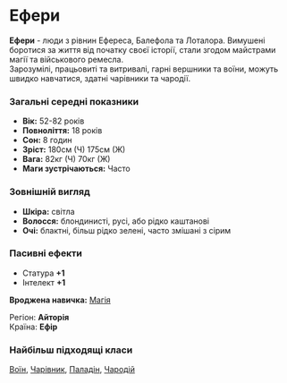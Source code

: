 #  Ефери

**Ефери** - люди з рівнин Ефереса, Балефола та Лоталора. Вимушені боротися за життя від початку своєї історії, стали згодом майстрами магії та військового ремесла.<br />
Зарозумілі, працьовиті та витривалі, гарні вершники та воїни, можуть швидко навчатися, здатні чарівники та чародії.

### Загальні середні показники
  - **Вік:** 52-82 років
  - **Повноліття:** 18 років
  - **Сон:** 8 годин
  - **Зріст:** 180см (Ч) 175см (Ж)
  - **Вага:** 82кг (Ч) 70кг (Ж)
  - **Маги зустрічаються:** Часто

### Зовнішній вигляд
  - **Шкіра:** світла
  - **Волосся:** блондинисті, русі, або рідко каштанові
  - **Очі:** блактні, більш рідко зелені, часто змішані з сірим

### Пасивні ефекти
  - Статура **+1**
  - Інтелект **+1**

**Вроджена навичка:** [Магія](/docs/characters/index.md#magic)

Регіон: **Айторія**<br />
Країна: **Ефір**

### Найбільш підходящі класи

[Воїн](/docs/classes/warrior), [Чарівник](/docs/classes/wizard), [Паладін](/docs/classes/paladin), [Чародій](/docs/classes/mage)